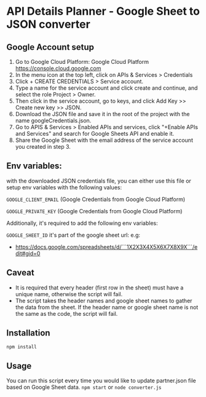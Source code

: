 # API Details Planner - Google Sheet to JSON converter

## Google Account setup

1. Go to Google Cloud Platform: 
Google Cloud Platform https://console.cloud.google.com
2. In the menu icon at the top left, click on APIs & Services > Credentials
3. Click + CREATE CREDENTIALS > Service account.
4. Type a name for the service account and click create and continue, and select the role Project > Owner.
5. Then click in the service account, go to keys, and click Add Key >> Create new key >> JSON.
6. Download the JSON file and save it in the root of the project with the name googleCredentials.json.
7. Go to APIS & Services > Enabled APIs and services, click "+Enable APIs and Services" and search for Google Sheets API and enable it.
8. Share the Google Sheet with the email address of the service account you created in step 3.

## Env variables: 
with the downloaded JSON credentials file, you can either use this file or setup env variables with the following values:

```GOOGLE_CLIENT_EMAIL``` (Google Credentials from Google Cloud Platform)

```GOOGLE_PRIVATE_KEY``` (Google Credentials from Google Cloud Platform)

Additionally, it's required to add the following env variables:

```GOOGLE_SHEET_ID``` it's part of the google sheet url: e.g:
- https://docs.google.com/spreadsheets/d/```1X2X3X4X5X6X7X8X9X```/edit#gid=0

## Caveat

- It is required that every header (first row in the sheet) must have a unique name, otherwise the script will fail.
- The script takes the header names and google sheet names to gather the data from the sheet. If the header name or google sheet name is not the same as the code, the script will fail.

## Installation

```npm install```

## Usage

You can run this script every time you would like to update partner.json file based on Google Sheet data.
```npm start``` or ```node converter.js```


